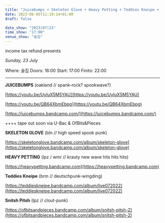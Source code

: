 ```yaml
---
title: "Juicebumps + Skeleton Glove + Heavy Petting + Teddies Kneipe + Snitsh Pitsh"
date: 2023-06-05T11:19:14+01:00
draft: false

date_show: "2023|07|23"
time_show: "17:00"
venue_show: "술집"
---
```



income tax refund presents

<!-- ![Juicebumps + Skeleton Glove + Heavy Petting + Teddies Kneipe + Snitsh Pitsh](../../posters/2023-07-23.jpg) -->

*Sunday, 23 July*

Where: 술집
Doors: 16:00
Start: 17:00
Finito: 22:00

----

**JUICEBUMPS** (oakland // spank-rock? spookwave?)

[https://youtu.be/UyIuX5M5YAU](https://youtu.be/UyIuX5M5YAU)

[https://youtu.be/QB64XbmEbpg](https://youtu.be/QB64XbmEbpg)

[https://juicebumps.bandcamp.com/](https://juicebumps.bandcamp.com/)

++++ tape out soon via U-Bac & OfBits&Pieces


**SKELETON GLOVE** (bln // high speed spook punk)

[https://skeletonglove.bandcamp.com/album/skeleton-glove](https://skeletonglove.bandcamp.com/album/skeleton-glove)

**HEAVY PETTING** (lpz / wmr // krauty new wave hits hits hits)

[https://heavypetting.bandcamp.com](https://heavypetting.bandcamp.com)

**Teddies Kneipe** (brm // deutschpunk-wingding)

[https://teddieskneipe.bandcamp.com/album/live072022](https://teddieskneipe.bandcamp.com/album/live072022)

**Snitsh Pitsh** (lpz // clout-punk)

[https://ofbitsandpieces.bandcamp.com/album/snitsh-pitsh-2](https://ofbitsandpieces.bandcamp.com/album/snitsh-pitsh-2)